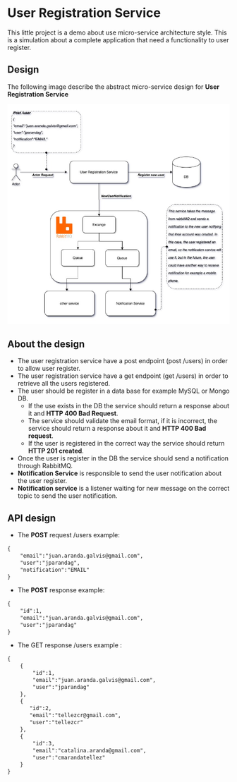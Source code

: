 # User Registration Service

This little project is a demo about use micro-service architecture 
style. This is a simulation about a complete application that need a 
functionality to user register.

## Design

The following image describe the abstract micro-service design for
**User Registration Service**

![user registration service design](https://github.com/jparanda/microservices/blob/master/images/user_registration_service.jpg?raw=true)

## About the design
* The user registration service have a post endpoint (post /users) in order to allow user register.
* The user registration service have a get endpoint (get /users) in order to retrieve all the users registered.
* The user should be register in a data base for example MySQL or Mongo DB.
    * If the use exists in the DB the service should return a response
      about it and **HTTP 400 Bad Request**.
    * The service should validate the email format, if it is incorrect,
      the service should return a response about it and **HTTP 400 Bad request**.
    * If the user is registered in the correct way the service should return **HTTP 201 created**.
* Once the user is register in the DB the service should send a notification through
  RabbitMQ.
* **Notification Service** is responsible to send the user notification
  about the user register.
* **Notification service** is a listener waiting for new message on the correct topic to send the user notification.
 
## API design
* The **POST** request /users example:
```
{ 
	"email":"juan.aranda.galvis@gmail.com",
	"user":"jparandag",
	"notification":"EMAIL"
}
```

* The **POST** response example:
```
{   
    "id":1,
    "email":"juan.aranda.galvis@gmail.com",
    "user":"jparandag"
}
```
* The GET response /users example :
```
{
    {   
        "id":1,
        "email":"juan.aranda.galvis@gmail.com",
        "user":"jparandag"
    },
    {
       "id":2,
       "email":"tellezcr@gmail.com",
       "user":"tellezcr"        
    },
    {
        "id":3,
        "email":"catalina.aranda@gmail.com",
        "user":"cmarandatellez"
    }
}
```
